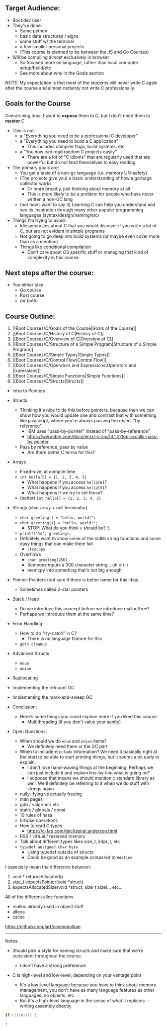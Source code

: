 ## Target Audience:
- Boot.dev user
- They've done:
	- Some python
	- basic data structures / algos
	- some stuff w/ the terminal
	- a few smaller personal projects
	- (This course is planned to be between the JS and Go Courses)
- Will be compiling almost exclusively in browser
	- So focused more on language, rather than local computer setup/build/etc
	- See more about why in the Goals section


NOTE: My expectation is that most of the students will never write C again after the course and almost certainly not write C professionally.

## Goals for the Course

Overarching Idea: I want to **expose** them to C, but I don't need them to **master** C


- This is not:
	- a "Everything you need to be a professional C developer"
	- a "Everything you need to build a C application"
		- This includes compiler flags, build systems, etc
	- a "You now can read random C projects easily"
		- There are a lot of "C idioms" that are regularly used that are powerful but do not lend themselves to easy reading.
- The primary goals are:
	- You get a taste of a non-gc language (i.e. memory UN-safety)
	- (The projects give you) a basic understanding of how a garbage collector works
		- Or more broadly, just thinking about memory at all
		- This is more likely to be a problem for people who have never written a non-GC lang
	- (not how I want to say it) Learning C can help you understand and see its inspiration through many other popular programming languages (syntax/design/naming/etc)
 - Things I'm trying to avoid:
	 - Idiosyncrasies about C that you would discover if you write a lot of C, but are not evident in simple programs
	 - Not going to go deep into build systems (or maybe even cover more than as a mention)
	 - Things like conditional compilation
		 - Don't care about OS specific stuff or managing that kind of complexity in this course
	 
## Next steps after the course:
- You either take:
	- Go course
	- Rust course
	- (or both)

## Course Outline:

1. [[Boot Courses/C/Goals of the Course|Goals of the Course]]
2. [[Boot Courses/C/History of C|History of C]]
3. [[Boot Courses/C/Overview of C|Overview of C]]
4. [[Boot Courses/C/Structure of a Simple Program|Structure of a Simple Program]]
5. [[Boot Courses/C/Simple Types|Simple Types]]
6. [[Boot Courses/C/Control Flow|Control Flow]]
7. [[Boot Courses/C/Operators and Expressions|Operators and Expressions]]
8. [[Boot Courses/C/Simple Functions|Simple Functions]]
9. [[Boot Courses/C/Structs|Structs]]

- Intro to Pointers
- Structs
	- Thinking it's nice to do this before pointers, because then we can show how you would update one and contrast that with something like javascript, where you're always passing the object "by reference".
		- IBM uses "pass-by-pointer" instead of "pass-by-reference"
		- https://www.ibm.com/docs/en/xl-c-aix/13.1.2?topic=calls-pass-by-pointer
	- Pass by reference, pass by value
		- Are there better C terms for this?
- Arrays
	- Fixed-size, at compile time
	- `int hello[5] = {1, 2, 3, 4, 5}`
		 - What happens if you access `hello[6]`?
		 - What happens if you access `hello[5]`?
		 - What happens if we try to set those?
	 - (better) `int hello[] = {1, 2, 3, 4, 5}`
- Strings (char array + null terminator)
	- `char greeting[] = "hello, world!";`
	- `char greeting[x] = "hello, world!";`
		- STOP: What do you think `x` should be? :)
	- `printf("%s", greeting);`
	- Definitely want to show some of the stdlib string functions and some easy things that can make them fail
		- `strncopy`
	- Overflows
		- `char greeting[256]`
		- Someone inputs a 300 character string... uh oh :)
		- memcpy into something that's not big enough
- Pointer-Pointers (not sure if there is better name for this idea)
	- Sometimes called 2-star pointers
- Stack / Heap
	- Do we introduce this concept before we introduce malloc/free?
	- Perhaps we introduce them at the same time?
- Error Handling
	- How to do "try-catch" in C?
		- There is no language feature for this
	- `goto cleanup`
- Advanced Structs
	- `enum`
	- `union`
- Reallocating
- Implementing the refcount GC
- Implementing the mark-and-sweep GC
- Conclusion:
	- Here's some things you could explore more if you liked this course
		- Multithreading (if you don't value your sanity)


- Open Questions:
	- When should we do `enum` and `union` items?
		- We definitely need them or the GC part
	- When to include `#include` information? We need it basically right at the start to be able to start printing things, but it seems a bit early to explain.
		- I don't love hand-waving things at the beginning. Perhaps we can just include it and explain line-by-line what is going on?
		- I suppose that means we should mention c standard library as well. We'll definitely be referring to it when we do stuff with strings again
	- nully-ifying vs actually freeing
	- man pages
	- gdb / valgrind / etc
	- static / globals / const
	- 10 rules of nasa
	- bitwise operations
	- How to read C types
		- https://c-faq.com/decl/spiral.anderson.html
	- RSS / virtual / reserved memory
	- Talk about different types likes size_t, intpr_t, etc
	- `typedef unsigned char byte`
		- Using typedef outside of structs
		- Could be good as an example compared to `#define`



I especially mean the difference between:
1. void * returnsAllocated().
2. size_t expectsPointer(void *struct). 
3. expectsAllocatedSize(void *struct, size_t size)… etc…


All of the different alloc functions
- realloc already used in object stuff
- alloca
- calloc

 https://github.com/jart/cosmopolitan
**** 
Notes:
- Should pick a style for naming structs and make sure that we're consistent throughout the course.
	- I don't have a strong preference

- C is high-level and low-level, depending on your vantage point
	- It's a low-level language because you have to think about memory management, you don't have as many language features as other languages, no objects, etc
	- But it's a high-level language in the sense of what it replaces -- writing assembly directly



```c
if ((((x)))) {

}
```